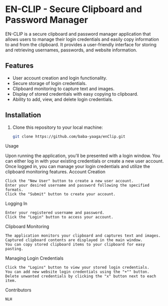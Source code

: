 # EN-CLIP - Secure Clipboard and Password Manager

EN-CLIP is a secure clipboard and password manager application that allows users to manage their login credentials and easily copy information to and from the clipboard. It provides a user-friendly interface for storing and retrieving usernames, passwords, and website information.

## Features

- User account creation and login functionality.
- Secure storage of login credentials.
- Clipboard monitoring to capture text and images.
- Display of stored credentials with easy copying to clipboard.
- Ability to add, view, and delete login credentials.

## Installation

1. Clone this repository to your local machine:

   ```bash
   git clone https://github.com/baba-yaaga/enClip.git

Usage

Upon running the application, you'll be presented with a login window. You can either log in with your existing credentials or create a new user account. Once logged in, you can manage your login credentials and utilize the clipboard monitoring features.
Account Creation

    Click the "New User" button to create a new user account.
    Enter your desired username and password following the specified formats.
    Click the "Submit" button to create your account.

Logging In

    Enter your registered username and password.
    Click the "Login" button to access your account.

Clipboard Monitoring

    The application monitors your clipboard and captures text and images.
    Captured clipboard contents are displayed in the main window.
    You can copy stored clipboard items to your clipboard for easy pasting.

Managing Login Credentials

    Click the "Logins" button to view your stored login credentials.
    You can add new website login credentials using the "+"" button.
    Delete unwanted credentials by clicking the "x" button next to each item.

Contributors

    NLH
